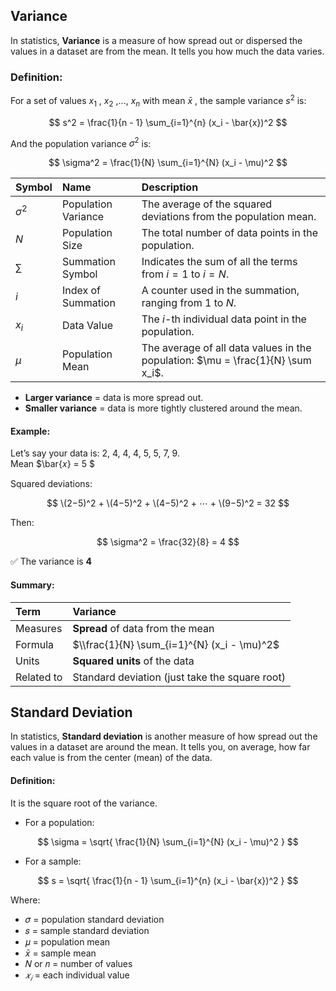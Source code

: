 ## Variance
In statistics, **Variance** is a measure of how spread out or dispersed the values in a dataset are from the mean. It tells you how much the data varies.

### Definition:
For a set of values $x_1$ , $x_2$ ,..., $x_n$  with mean $\bar{x}$ , the sample variance $s^2$ is:

$$
s^2 = \frac{1}{n - 1} \sum_{i=1}^{n} (x_i - \bar{x})^2
$$


And the population variance $\sigma^2$ is:  

$$
\sigma^2 = \frac{1}{N} \sum_{i=1}^{N} (x_i - \mu)^2
$$  

| Symbol     | Name                | Description                                                                     |
| :--------- | :------------------ | :------------------------------------------------------------------------------ |
| $\sigma^2$ | Population Variance | The average of the squared deviations from the population mean.                 |
| $N$        | Population Size     | The total number of data points in the population.                              |
| $\sum$     | Summation Symbol    | Indicates the sum of all the terms from $i = 1$ to $i = N$.                     |
| $i$        | Index of Summation  | A counter used in the summation, ranging from 1 to $N$.                         |
| $x_i$      | Data Value          | The $i$-th individual data point in the population.                             |
| $\mu$      | Population Mean     | The average of all data values in the population: $\mu = \frac{1}{N} \sum x_i$. |

- **Larger variance** = data is more spread out.
- **Smaller variance** = data is more tightly clustered around the mean.

#### Example:
Let’s say your data is: 2, 4, 4, 4, 5, 5, 7, 9.  
Mean $\bar{𝑥} = 5 $  

Squared deviations:  

$$
\(2−5)^2 + \(4−5)^2 + \(4−5)^2 + ⋯ + \(9−5)^2 = 32
$$  

Then:  

$$
\sigma^2 = \frac{32}{8} = 4
$$  

✅ The variance is **4**

#### Summary:
| Term       | Variance                                       |
| :--------- | :--------------------------------------------- |
| Measures   | **Spread** of data from the mean               |
| Formula    | $\\frac{1}{N} \sum_{i=1}^{N} (x_i - \mu)^2$    |
| Units      | **Squared units** of the data                  |
| Related to | Standard deviation (just take the square root) |

## Standard Deviation
In statistics, **Standard deviation** is another measure of how spread out the values in a dataset are around the mean. It tells you, on average, how far each value is from the center (mean) of the data.

#### Definition:
It is the square root of the variance.
- For a population:

$$
\sigma = \sqrt{ \frac{1}{N} \sum_{i=1}^{N} (x_i - \mu)^2 }
$$

- For a sample:

$$
s = \sqrt{ \frac{1}{n - 1} \sum_{i=1}^{n} (x_i - \bar{x})^2 }
$$

Where:
- 𝜎 = population standard deviation
- 𝑠 = sample standard deviation
- 𝜇 = population mean
- $\bar{x}$ = sample mean
- 𝑁 or 𝑛 = number of values
- $𝑥_𝑖$ = each individual value
